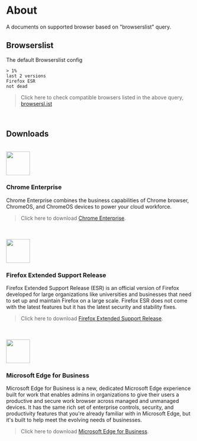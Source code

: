 # About
A documents on supported browser based on "browserslist" query.

## Browserslist
The default Browserslist config
```
> 1%
last 2 versions
Firefox ESR
not dead
```

> Click here to check compatible browsers listed in the above query, [browsersl.ist](https://browsersl.ist/#q=%3E+1%25%0Alast+2+versions%0AFirefox+ESR%0Anot+dead%0A&region=KH)

<br/>

## Downloads

<!-- Chrome Enterprise -->
<br/>
<img width="64px" src="https://github.com/soramitsukhmer-lab/supported-browsers/assets/4363857/888a6d99-12c3-4731-aea7-5a86a32bad91" />

### Chrome Enterprise
Chrome Enterprise combines the business capabilities of Chrome browser, ChromeOS, and ChromeOS devices to power your cloud workforce.

> Click here to download [Chrome Enterprise](https://chromeenterprise.google/browser/download/).

<!-- Firefox Extended Support Release -->
<br/>
<br/>
<img width="64px" src="https://github.com/soramitsukhmer-lab/supported-browsers/assets/4363857/c4391915-f022-4ba4-99bf-01a7d32263e4" />

### Firefox Extended Support Release
Firefox Extended Support Release (ESR) is an official version of Firefox developed for large organizations like universities and businesses that need to set up and maintain Firefox on a large scale. Firefox ESR does not come with the latest features but it has the latest security and stability fixes.

> Click here to download [Firefox Extended Support Release](https://www.mozilla.org/en-US/firefox/all/#product-desktop-esr).

<!-- Microsoft Edge for Business -->
<br/>
<br/>
<img width="64px" src="https://github.com/soramitsukhmer-lab/supported-browsers/assets/4363857/f6cee335-d76b-4d07-a0a3-8dfa36d81eb3" />

### Microsoft Edge for Business
Microsoft Edge for Business is a new, dedicated Microsoft Edge experience built for work that enables admins in organizations to give their users a productive and secure work browser across managed and unmanaged devices. It has the same rich set of enterprise controls, security, and productivity features that you're already familiar with in Microsoft Edge, but it's built to help meet the evolving needs of businesses.

> Click here to download [Microsoft Edge for Business](https://www.microsoft.com/en-us/edge/business/download).

